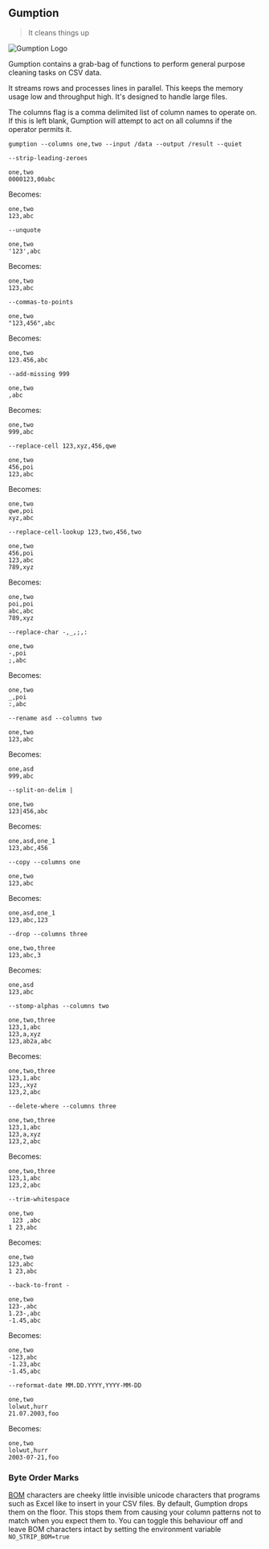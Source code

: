 ## Gumption

> It cleans things up

![Gumption Logo](https://notbad.software/img/gumption_logo.png "Picture of a tub of Gumption brand cleaning product")

Gumption contains a grab-bag of functions to perform general purpose cleaning tasks on CSV data.

It streams rows and processes lines in parallel. This keeps the memory usage low and throughput high. It's designed to handle large files.

The columns flag is a comma delimited list of column names to operate on. If this is left blank, Gumption will attempt to act on all columns if the operator permits it.

```
gumption --columns one,two --input /data --output /result --quiet
```

`--strip-leading-zeroes`
```
one,two
0000123,00abc
```
Becomes:
```
one,two
123,abc
```

`--unquote`
```
one,two
'123',abc
```
Becomes:
```
one,two
123,abc
```

`--commas-to-points`
```
one,two
"123,456",abc
```
Becomes:
```
one,two
123.456,abc
```

`--add-missing 999`
```
one,two
,abc
```
Becomes:
```
one,two
999,abc
```

`--replace-cell 123,xyz,456,qwe`
```
one,two
456,poi
123,abc
```
Becomes:
```
one,two
qwe,poi
xyz,abc
```

`--replace-cell-lookup 123,two,456,two`
```
one,two
456,poi
123,abc
789,xyz
```
Becomes:
```
one,two
poi,poi
abc,abc
789,xyz
```

`--replace-char -,_,;,:`
```
one,two
-,poi
;,abc
```
Becomes:
```
one,two
_,poi
:,abc
```

`--rename asd --columns two`
```
one,two
123,abc
```
Becomes:
```
one,asd
999,abc
```

`--split-on-delim |`
```
one,two
123|456,abc
```
Becomes:
```
one,asd,one_1
123,abc,456
```

`--copy --columns one`
```
one,two
123,abc
```
Becomes:
```
one,asd,one_1
123,abc,123
```

`--drop --columns three`
```
one,two,three
123,abc,3
```
Becomes:
```
one,asd
123,abc
```

`--stomp-alphas --columns two`
```
one,two,three
123,1,abc
123,a,xyz
123,ab2a,abc
```
Becomes:
```
one,two,three
123,1,abc
123,,xyz
123,2,abc
```

`--delete-where --columns three`
```
one,two,three
123,1,abc
123,a,xyz
123,2,abc
```

Becomes:
```
one,two,three
123,1,abc
123,2,abc
```

`--trim-whitespace`
```
one,two
 123 ,abc
1 23,abc
```
Becomes:
```
one,two
123,abc
1 23,abc
```

`--back-to-front -`
```
one,two
123-,abc
1.23-,abc
-1.45,abc
```
Becomes:
```
one,two
-123,abc
-1.23,abc
-1.45,abc
```

`--reformat-date MM.DD.YYYY,YYYY-MM-DD`
```
one,two
lolwut,hurr
21.07.2003,foo
```

Becomes:
```
one,two
lolwut,hurr
2003-07-21,foo
```

### Byte Order Marks
[BOM](https://en.wikipedia.org/wiki/Byte_order_mark) characters are cheeky little invisible unicode characters that programs such as Excel like to insert in your CSV files. By default, Gumption drops them on the floor. This stops them from causing your column patterns not to match when you expect them to. You can toggle this behaviour off and leave BOM characters intact by setting the environment variable `NO_STRIP_BOM=true`
